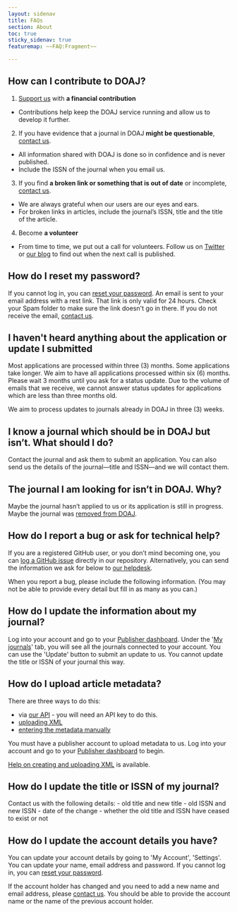 ```yaml
---
layout: sidenav
title: FAQs
section: About
toc: true
sticky_sidenav: true
featuremap: ~~FAQ:Fragment~~

---
```


## How can I contribute to DOAJ?

1. [Support us](/support/) with **a financial contribution**
  + Contributions help keep the DOAJ service running and allow us to develop it further.
2. If you have evidence that a journal in DOAJ **might be questionable**, [contact us](/contact/).
  + All information shared with DOAJ is done so in confidence and is never published.
  + Include the ISSN of the journal when you email us.
3. If you find **a broken link or something that is out of date** or incomplete, [contact us](/contact/).
  + We are always grateful when our users are our eyes and ears.
  + For broken links in articles, include the journal’s ISSN, title and the title of the article.
4. Become **a volunteer**
  + From time to time, we put out a call for volunteers. Follow us on [Twitter](https://twitter.com/doajplus) or [our blog](https://blog.doaj.org/) to find out when the next call is published.

## How do I reset my password?

  If you cannot log in, you can [reset your password](/account/forgot). An email is sent to your email address with a rest link. That link is only valid for 24 hours. Check your Spam folder to make sure the link doesn't go in there. If you do not receive the email, [contact us](/contact/).

## I haven't heard anything about the application or update I submitted

  Most applications are processed within three (3) months. Some applications take longer. We aim to have all applications processed within six (6) months. Please wait 3 months until you ask for a status update. Due to the volume of emails that we receive, we cannot answer status updates for applications which are less than three months old. 
  
  We aim to process updates to journals already in DOAJ in three (3) weeks.

## I know a journal which should be in DOAJ but isn’t. What should I do?

  Contact the journal and ask them to submit an application. You can also send us the details of the journal—title and ISSN—and we will contact them.

## The journal I am looking for isn’t in DOAJ. Why?

  Maybe the journal hasn’t applied to us or its application is still in progress. Maybe the journal was [removed from DOAJ](https://docs.google.com/spreadsheets/d/183mRBRqs2jOyP0qZWXN8dUd02D4vL0Mov_kgYF8HORM/edit#gid=1650882189&range=A1).

## How do I report a bug or ask for technical help?

  If you are a registered GitHub user, or you don’t mind becoming one, you can [log a GitHub issue](https://github.com/DOAJ/doaj/issues/new/choose) directly in our repository. Alternatively, you can send the information we ask for below to [our helpdesk](mailto:feedback@doaj.org).

 When you report a bug, please include the following information. (You may not be able to provide every detail but fill in as many as you can.)

## How do I update the information about my journal?

  Log into your account and go to your [Publisher dashboard](/publisher/). Under the '[My journals](/publisher/journal)' tab, you will see all the journals connected to your account. You can use the 'Update' button to submit an update to us. You cannot update the title or ISSN of your journal this way. 
  
## How do I upload article metadata?

  There are three ways to do this: 
  - via [our API](/docs/api/) - you will need an API key to do this.
  - [uploading XML](/publisher/uploadfile)
  - [entering the metadata manually](/publisher/metadata)
  
  You must have a publisher account to upload metadata to us. Log into your account and go to your [Publisher dashboard](/publisher/) to begin.
  
  [Help on creating and uploading XML](/docs/xml/) is available.

## How do I update the title or ISSN of my journal?

  Contact us with the following details:
    - old title and new title
    - old ISSN and new ISSN
    - date of the change
    - whether the old title and ISSN have ceased to exist or not

## How do I update the account details you have?

  You can update your account details by going to 'My Account', 'Settings'. You can update your name, email address and password. If you cannot log in, you can [reset your password](/account/forgot). 
  
  If the account holder has changed and you need to add a new name and email address, please [contact us](/contact/). You should be able to provide the account name or the name of the previous account holder.

